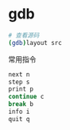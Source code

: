 # gdb

```bash
# 查看源码
(gdb)layout src
```

常用指令

```bash
next n
step s
print p
continue c
break b
info i
quit q
```